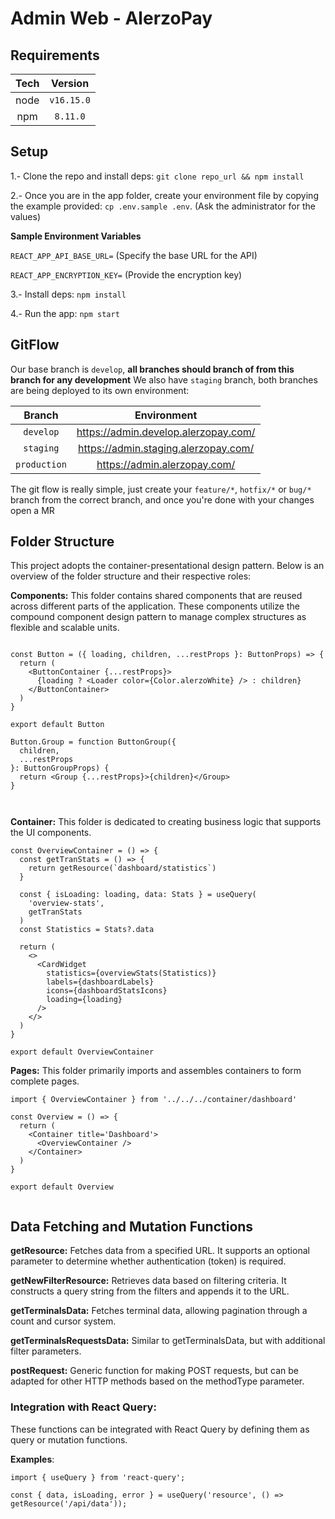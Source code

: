 # Admin Web - AlerzoPay

## Requirements

| Tech |  Version   |
| :--: | :--------: |
| node | `v16.15.0` |
| npm  |  `8.11.0`  |

## Setup


1.- Clone the repo and install deps: `git clone repo_url && npm install`

2.- Once you are in the app folder, create your environment file by copying the example provided: `cp .env.sample .env`. 
(Ask the administrator for the values)

**Sample Environment Variables**

 `REACT_APP_API_BASE_URL=` (Specify the base URL for the API)
 
 `REACT_APP_ENCRYPTION_KEY=` (Provide the encryption key)

3.- Install deps: `npm install`

4.- Run the app: `npm start`

## GitFlow

Our base branch is `develop`, **all branches should branch of from this branch for any development** We also have `staging` branch, both branches are being deployed to its own environment:

| Branch |        Environment         |
| :----: | :------------------------: |
| `develop`  | https://admin.develop.alerzopay.com/ |
| `staging` | https://admin.staging.alerzopay.com/  |
| `production`|https://admin.alerzopay.com/  |

The git flow is really simple, just create your `feature/*`, `hotfix/*` or `bug/*` branch from the correct branch, and once you're done with your changes open a MR


## Folder Structure

This project adopts the container-presentational design pattern. Below is an overview of the folder structure and their respective roles:

**Components:** This folder contains shared components that are reused across different parts of the application. These components utilize the compound component design pattern to manage complex structures as flexible and scalable units.
```

const Button = ({ loading, children, ...restProps }: ButtonProps) => {
  return (
    <ButtonContainer {...restProps}>
      {loading ? <Loader color={Color.alerzoWhite} /> : children}
    </ButtonContainer>
  )
}

export default Button

Button.Group = function ButtonGroup({
  children,
  ...restProps
}: ButtonGroupProps) {
  return <Group {...restProps}>{children}</Group>
}



```

**Container:** This folder is dedicated to creating business logic that supports the UI components.

```
const OverviewContainer = () => {
  const getTranStats = () => {
    return getResource(`dashboard/statistics`)
  }

  const { isLoading: loading, data: Stats } = useQuery(
    'overview-stats',
    getTranStats
  )
  const Statistics = Stats?.data

  return (
    <>
      <CardWidget
        statistics={overviewStats(Statistics)}
        labels={dashboardLabels}
        icons={dashboardStatsIcons}
        loading={loading}
      />
    </>
  )
}

export default OverviewContainer
```

**Pages:** This folder primarily imports and assembles containers to form complete pages.
```
import { OverviewContainer } from '../../../container/dashboard'

const Overview = () => {
  return (
    <Container title='Dashboard'>
      <OverviewContainer />
    </Container>
  )
}

export default Overview


```

## Data Fetching and Mutation Functions

**getResource:** Fetches data from a specified URL. It supports an optional parameter to determine whether authentication (token) is required.

**getNewFilterResource:** Retrieves data based on filtering criteria. It constructs a query string from the filters and appends it to the URL.

**getTerminalsData:** Fetches terminal data, allowing pagination through a count and cursor system.

**getTerminalsRequestsData:** Similar to getTerminalsData, but with additional filter parameters.

**postRequest:** Generic function for making POST requests, but can be adapted for other HTTP methods based on the methodType parameter.

### Integration with React Query:

These functions can be integrated with React Query by defining them as query or mutation functions.

**Examples**:

```
import { useQuery } from 'react-query';

const { data, isLoading, error } = useQuery('resource', () => getResource('/api/data'));
```
